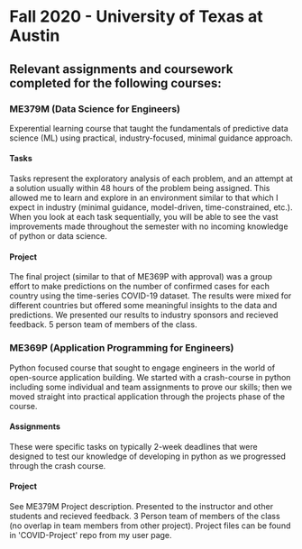 # Fall 2020 - University of Texas at Austin
## Relevant assignments and coursework completed for the following courses: 
### ME379M (Data Science for Engineers)
Experential learning course that taught the fundamentals of predictive data science (ML) using practical, industry-focused, minimal guidance approach. 
#### Tasks
Tasks represent the exploratory analysis of each problem, and an attempt at a solution usually within 48 hours of the problem being assigned. This allowed me to learn and explore in an environment similar to that which I expect in industry (minimal guidance, model-driven, time-constrained, etc.). When you look at each task sequentially, you will be able to see the vast improvements made throughout the semester with no incoming knowledge of python or data science.
#### Project
The final project (similar to that of ME369P with approval) was a group effort to make predictions on the number of confirmed cases for each country using the time-series COVID-19 dataset. The results were mixed for different countries but offered some meaningful insights to the data and predictions. We presented our results to industry sponsors and recieved feedback. 5 person team of members of the class.

### ME369P (Application Programming for Engineers)
Python focused course that sought to engage engineers in the world of open-source application building. We started with a crash-course in python including some individual and team assignments to prove our skills; then we moved straight into practical application through the projects phase of the course.
#### Assignments
These were specific tasks on typically 2-week deadlines that were designed to test our knowledge of developing in python as we progressed through the crash course.
#### Project
See ME379M Project description. Presented to the instructor and other students and recieved feedback. 3 Person team of members of the class (no overlap in team members from other project). Project files can be found in 'COVID-Project' repo from my user page.
